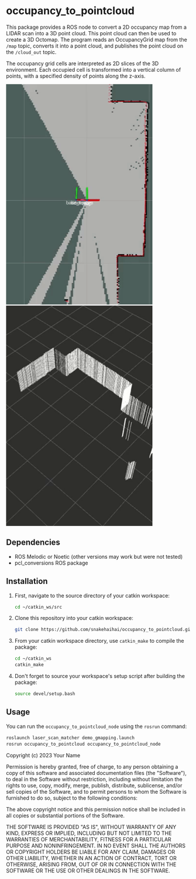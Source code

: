 # occupancy_to_pointcloud

This package provides a ROS node to convert a 2D occupancy map from a LIDAR scan into a 3D point cloud. This point cloud can then be used to create a 3D Octomap. The program reads an OccupancyGrid map from the `/map` topic, converts it into a point cloud, and publishes the point cloud on the `/cloud_out` topic.

The occupancy grid cells are interpreted as 2D slices of the 3D environment. Each occupied cell is transformed into a vertical column of points, with a specified density of points along the z-axis.
<p float="left">
  <img src="/demo/Gmapping.gif" width="400" />
  <img src="/demo/pointcloud.gif" width="400" /> 
</p>


## Dependencies

- ROS Melodic or Noetic (other versions may work but were not tested)
- pcl_conversions ROS package

## Installation

1. First, navigate to the source directory of your catkin workspace:

    ```bash
    cd ~/catkin_ws/src
    ```

2. Clone this repository into your catkin workspace:

    ```bash
    git clone https://github.com/snakehaihai/occupancy_to_pointcloud.git
    ```

3. From your catkin workspace directory, use `catkin_make` to compile the package:

    ```bash
    cd ~/catkin_ws
    catkin_make
    ```

4. Don't forget to source your workspace's setup script after building the package:

    ```bash
    source devel/setup.bash
    ```

## Usage

You can run the `occupancy_to_pointcloud_node` using the `rosrun` command:

```bash
roslaunch laser_scan_matcher demo_gmapping.launch
rosrun occupancy_to_pointcloud occupancy_to_pointcloud_node

```

Copyright (c) 2023 Your Name

Permission is hereby granted, free of charge, to any person obtaining a copy
of this software and associated documentation files (the "Software"), to deal
in the Software without restriction, including without limitation the rights
to use, copy, modify, merge, publish, distribute, sublicense, and/or sell
copies of the Software, and to permit persons to whom the Software is
furnished to do so, subject to the following conditions:

The above copyright notice and this permission notice shall be included in all
copies or substantial portions of the Software.

THE SOFTWARE IS PROVIDED "AS IS", WITHOUT WARRANTY OF ANY KIND, EXPRESS OR
IMPLIED, INCLUDING BUT NOT LIMITED TO THE WARRANTIES OF MERCHANTABILITY,
FITNESS FOR A PARTICULAR PURPOSE AND NONINFRINGEMENT. IN NO EVENT SHALL THE
AUTHORS OR COPYRIGHT HOLDERS BE LIABLE FOR ANY CLAIM, DAMAGES OR OTHER
LIABILITY, WHETHER IN AN ACTION OF CONTRACT, TORT OR OTHERWISE, ARISING FROM,
OUT OF OR IN CONNECTION WITH THE SOFTWARE OR THE USE OR OTHER DEALINGS IN THE
SOFTWARE.
